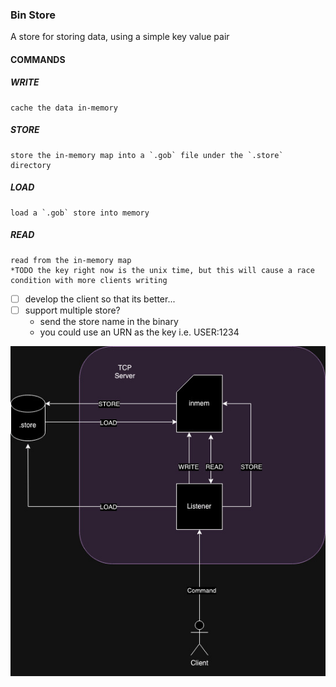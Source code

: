 ### Bin Store

A store for storing data, using a simple key value pair

#### COMMANDS

##### WRITE

    cache the data in-memory

##### STORE

    store the in-memory map into a `.gob` file under the `.store` directory

##### LOAD

    load a `.gob` store into memory

##### READ

    read from the in-memory map
    *TODO the key right now is the unix time, but this will cause a race condition with more clients writing

- [ ] develop the client so that its better...
- [ ] support multiple store?
  - send the store name in the binary
  - you could use an URN as the key i.e. USER:1234

![Workflow](./docs/binstore.jpg "Bin Store Workflow")
